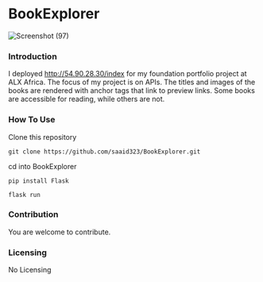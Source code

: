 # BookExplorer
![Screenshot (97)](https://github.com/saaid323/BookExplorer/assets/69105920/7304b914-08be-4d97-ad13-c601115634cf)

### Introduction
I deployed http://54.90.28.30/index for my foundation portfolio project at ALX Africa. The focus of my project is on APIs. The titles and images of the books are rendered with anchor tags that link to preview links. Some books are accessible for reading, while others are not.
### How To Use
Clone this repository

`git clone https://github.com/saaid323/BookExplorer.git`

cd into BookExplorer

`pip install Flask`

`flask run`

### Contribution
You are welcome to contribute.
### Licensing
No Licensing

